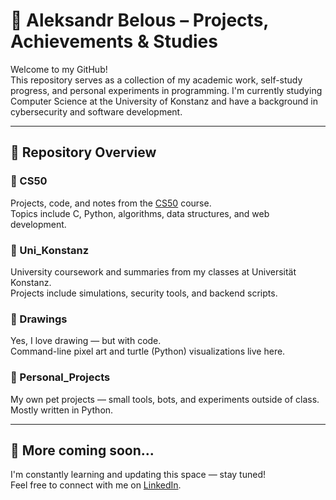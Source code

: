# 👋 Aleksandr Belous – Projects, Achievements & Studies

Welcome to my GitHub!  
This repository serves as a collection of my academic work, self-study progress, and personal experiments in programming. I'm currently studying Computer Science at the University of Konstanz and have a background in cybersecurity and software development.

---

## 📁 Repository Overview

### 🔹 CS50  
Projects, code, and notes from the [CS50](https://cs50.harvard.edu/) course.  
Topics include C, Python, algorithms, data structures, and web development.

### 🔹 Uni_Konstanz  
University coursework and summaries from my classes at Universität Konstanz.  
Projects include simulations, security tools, and backend scripts.

### 🔹 Drawings  
Yes, I love drawing — but with code.  
Command-line pixel art and turtle (Python) visualizations live here.

### 🔹 Personal_Projects  
My own pet projects — small tools, bots, and experiments outside of class.  
Mostly written in Python.

---

## 🚀 More coming soon...

I'm constantly learning and updating this space — stay tuned!  
Feel free to connect with me on [LinkedIn](https://www.linkedin.com/in/alexandr-belous-b47667359/).
